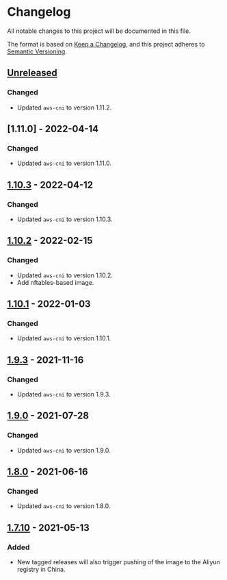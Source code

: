 # Changelog

All notable changes to this project will be documented in this file.

The format is based on [Keep a Changelog](https://keepachangelog.com/en/1.0.0/),
and this project adheres to [Semantic Versioning](https://semver.org/spec/v2.0.0.html).



## [Unreleased]

### Changed

- Updated `aws-cni` to version 1.11.2.

## [1.11.0] - 2022-04-14

### Changed

- Updated `aws-cni` to version 1.11.0.

## [1.10.3] - 2022-04-12

### Changed

- Updated `aws-cni` to version 1.10.3.

## [1.10.2] - 2022-02-15

### Changed

- Updated `aws-cni` to version 1.10.2.
- Add nftables-based image.

## [1.10.1] - 2022-01-03

### Changed

- Updated `aws-cni` to version 1.10.1.

## [1.9.3] - 2021-11-16

### Changed

- Updated `aws-cni` to version 1.9.3.

## [1.9.0] - 2021-07-28

### Changed

- Updated `aws-cni` to version 1.9.0.

## [1.8.0] - 2021-06-16

### Changed

- Updated `aws-cni` to version 1.8.0.

## [1.7.10] - 2021-05-13

### Added

- New tagged releases will also trigger pushing of the image to the Aliyun registry in China.

[Unreleased]: https://github.com/giantswarm/aws-cni/compare/v1.10.3...HEAD
[1.10.3]: https://github.com/giantswarm/aws-cni/compare/v1.10.2...v1.10.3
[1.10.2]: https://github.com/giantswarm/aws-cni/compare/v1.10.1...v1.10.2
[1.10.1]: https://github.com/giantswarm/aws-cni/compare/v1.9.3...v1.10.1
[1.9.3]: https://github.com/giantswarm/aws-cni/compare/v1.9.0...v1.9.3
[1.9.0]: https://github.com/giantswarm/aws-cni/compare/v1.8.0...v1.9.0
[1.8.0]: https://github.com/giantswarm/aws-cni/compare/v1.7.10...v1.8.0
[1.7.10]: https://github.com/giantswarm/aws-cni/releases/tag/v1.7.10
